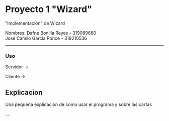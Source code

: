 Proyecto 1 "Wizard"
=========================================

"Implementacion" de Wizard

Nombres:
Dafne Bonilla Reyes - 319089660  
José Camilo García Ponce - 319210536  

-------------------------------------------

### Uso

Servidor ->

Cliente ->

## Explicacion

Una pequeña explicacion de como usar el programa y
sobre las cartas

...